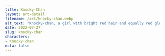 ```yaml
---
title: Knocky-Chan
layout: art-detail
filename: /art/knocky-chan.webp
alt_text: "Knocky-chan, a girl with bright red hair and equally red gloves, is making a punching motion at you. Next to her is a small gray cat in a brown cardboard box."
date: 2022-07-27
slug: knocky-chan
characters:
- Knocky-chan
nsfw: false
---
```

